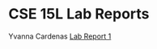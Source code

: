 # CSE 15L Lab Reports
Yvanna Cardenas
[Lab Report 1](https://github.com/yvcardenas/cse15l-lab-reports/blob/6d4b79288cbc7669e7e34c6dcc5b0b1357bd4c7f/LabReport1.md)
